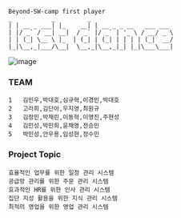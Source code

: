 ```
Beyond-SW-camp first player
_           _         _
| | __ _ ___| |_    __| | __ _ _ __   ___ ___
| |/ _` / __| __|  / _` |/ _` | '_ \ / __/ _ \
| | (_| \__ \ |_  | (_| | (_| | | | | (_|  __/
|_|\__,_|___/\__|  \__,_|\__,_|_| |_|\___\___|

```
![image](https://github.com/beyond-sw-camp/beyond-sw-camp-be01_finale_project/assets/87309910/765d9b05-cc37-46cd-bbbd-5cd4ceb2f59b)

### TEAM
```
1	김민우,박대호,심규혁,이경민,박대호	
2	고라희,김단아,우지영,최원규	
3	김정민,박재린,이동혁,이영진,주현성
4	김민성,박민희,윤채영,전승민	
5	박민성,안우용,임성현,정수민
```

### Project Topic
```
효율적인 업무를 위한 일정 관리 시스템
공급망 관리를 위한 주문 관리 시스템
효과적인 HR를 위한 인사 관리 시스템
집단 지성 활용을 위한 지식 관리 시스템
최적의 영업을 위한 영업 관리 시스템
```
